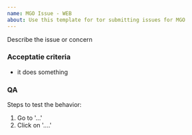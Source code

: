 ```yaml
---
name: MGO Issue - WEB
about: Use this template for tor submitting issues for MGO
---
```


Describe the issue or concern

### Acceptatie criteria

- it does something

### QA

Steps to test the behavior:

1. Go to '...'
2. Click on '....'
